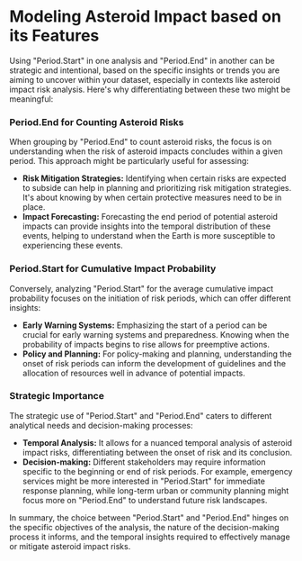 # Modeling Asteroid Impact based on its Features



Using "Period.Start" in one analysis and "Period.End" in another can be strategic and intentional, based on the specific insights or trends you are aiming to uncover within your dataset, especially in contexts like asteroid impact risk analysis. Here's why differentiating between these two might be meaningful:

### Period.End for Counting Asteroid Risks

When grouping by "Period.End" to count asteroid risks, the focus is on understanding when the risk of asteroid impacts concludes within a given period. This approach might be particularly useful for assessing:

- **Risk Mitigation Strategies:** Identifying when certain risks are expected to subside can help in planning and prioritizing risk mitigation strategies. It's about knowing by when certain protective measures need to be in place.
- **Impact Forecasting:** Forecasting the end period of potential asteroid impacts can provide insights into the temporal distribution of these events, helping to understand when the Earth is more susceptible to experiencing these events.

### Period.Start for Cumulative Impact Probability

Conversely, analyzing "Period.Start" for the average cumulative impact probability focuses on the initiation of risk periods, which can offer different insights:

- **Early Warning Systems:** Emphasizing the start of a period can be crucial for early warning systems and preparedness. Knowing when the probability of impacts begins to rise allows for preemptive actions.
- **Policy and Planning:** For policy-making and planning, understanding the onset of risk periods can inform the development of guidelines and the allocation of resources well in advance of potential impacts.

### Strategic Importance

The strategic use of "Period.Start" and "Period.End" caters to different analytical needs and decision-making processes:

- **Temporal Analysis:** It allows for a nuanced temporal analysis of asteroid impact risks, differentiating between the onset of risk and its conclusion.
- **Decision-making:** Different stakeholders may require information specific to the beginning or end of risk periods. For example, emergency services might be more interested in "Period.Start" for immediate response planning, while long-term urban or community planning might focus more on "Period.End" to understand future risk landscapes.

In summary, the choice between "Period.Start" and "Period.End" hinges on the specific objectives of the analysis, the nature of the decision-making process it informs, and the temporal insights required to effectively manage or mitigate asteroid impact risks.
